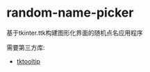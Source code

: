 # random-name-picker
基于tkinter.ttk构建图形化界面的随机点名应用程序

需要第三方库:
- [tktooltip](https://pypi.org/project/tkinter-tooltip/)
